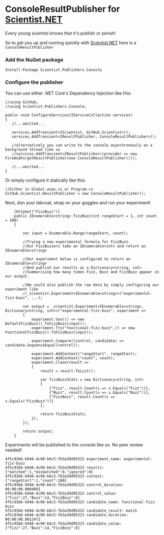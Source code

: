 # ConsoleResultPublisher for [Scientist.NET](https://github.com/scientistproject/Scientist.net)

Every young scientist knows that it's publish or perish! 

So to get you up and running quickly with [Scientist.NET](https://github.com/scientistproject/Scientist.net) here is a `ConsoleResultPublisher`

### Add the NuGet package

`Install-Package Scientist.Publishers.Console`

### Configure the publisher

You can use either .NET Core's Dependency Injection like this:


    //using GitHub;
    //using Scientist.Publishers.Console;
    
    public void ConfigureServices(IServiceCollection services)
    {
       //...omitted...
       
       services.AddTransient<IScientist, GitHub.Scientist>();
       services.AddTransient<IResultPublisher, ConsoleResultPublisher>();
       
       //alternatively you can write to the console asynchronously on a background thread like so
       //services.AddTransient<IResultPublisher>(provider => new FireAndForgetResultPublisher(new ConsoleResultPublisher()));
       
       //...omitted...
    }

Or simply configure it statically like this:

    //Either in Global.asax.cs or Program.cs
    GitHub.Scientist.ResultPublisher = new ConsoleResultPublisher();

Next, don your labcoat, strap on your goggles and run your experiment!

        [HttpGet("FizzBuzz")]
        public IEnumerable<string> FizzBuzz(int rangeStart = 1, int count = 100)
        {
            
            var input = Enumerable.Range(rangeStart, count);

            //Trying a new experimental formula for FizzBuzz.
            //Our FizzBuzzers take an IEnumerable<int> and return an IEnumerable<string>
            
            //Our experiment below is configured to return an IEnumerable<string>
            //And publish our results as a Dictionary<string, int> 
            //Summarising how many times Fizz, Buzz and FizzBuzz appear in our output.
            
            //We could also publish the raw data by simply configuring our experiment like
            //_scientist.Experiment<IEnumerable<string>>("experimental-fizz-buzz", ...);

            var output = _scientist.Experiment<IEnumerable<string>, Dictionary<string, int>>("experimental-fizz-buzz", experiment =>
            {
                experiment.Use(() => new DefaultFizzBuzz().ToFizzBuzz(input));
                experiment.Try("functional-fizz-buzz",() => new FunctionalFizzBuzz().ToFizzBuzz(input));
                
                experiment.Compare((control, candidate) => candidate.SequenceEqual(control)); 
                
                experiment.AddContext("rangeStart", rangeStart);
                experiment.AddContext("count", count);
                experiment.Clean(result =>
                {
                    result = result.ToList();
                    
                    var fizzBuzzStats = new Dictionary<string, int>
                    {
                        {"Fizz", result.Count(s => s.Equals("Fizz"))},
                        {"Buzz", result.Count(s => s.Equals("Buzz"))},
                        {"FizzBuzz", result.Count(s => s.Equals("FizzBuzz"))}
                    };

                    return fizzBuzzStats;
                });
            });
            
            return output;
        }

Experiments will be published to the console like so. No peer review needed!

    4f5c93b6-b946-4c90-b6c5-fb3a39d95323 experiment_name: experimental-fizz-buzz
    4f5c93b6-b946-4c90-b6c5-fb3a39d95323 results: {"matched":1,"mismatched":0,"ignored":0}
    4f5c93b6-b946-4c90-b6c5-fb3a39d95323 context: {"rangeStart":1,"count":100}
    4f5c93b6-b946-4c90-b6c5-fb3a39d95323 control_duration: 00:00:00.0004891
    4f5c93b6-b946-4c90-b6c5-fb3a39d95323 control_value: {"Fizz":27,"Buzz":14,"FizzBuzz":6}
    4f5c93b6-b946-4c90-b6c5-fb3a39d95323 candidate_name: functional-fizz-buzz
    4f5c93b6-b946-4c90-b6c5-fb3a39d95323 candidate_result: match
    4f5c93b6-b946-4c90-b6c5-fb3a39d95323 candidate_duration: 00:00:00.0012472
    4f5c93b6-b946-4c90-b6c5-fb3a39d95323 candidate_value: {"Fizz":27,"Buzz":14,"FizzBuzz":6}

